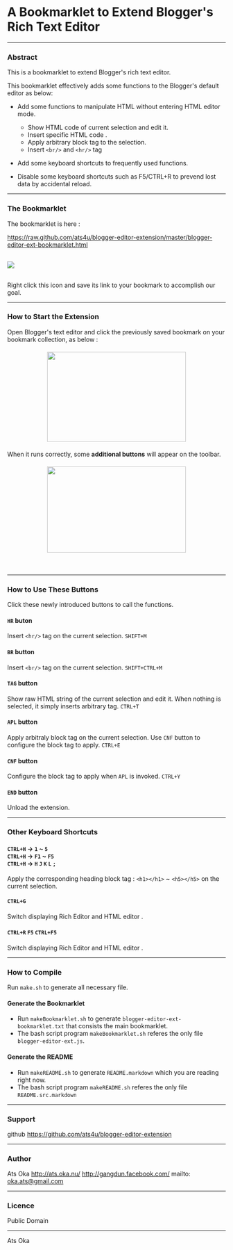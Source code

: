 A Bookmarklet to Extend Blogger's Rich Text Editor
==================================================

-----------------------------

### Abstract

This is a bookmarklet to extend Blogger's rich text editor.


This bookmarklet effectively adds some functions to the Blogger's default editor as below:

- Add some functions to manipulate HTML without entering HTML editor mode.
    - Show HTML code of current selection and edit it.
    - Insert specific HTML code .
    - Apply arbitrary block tag to the selection.
    - Insert `<br/>` and `<hr/>` tag

- Add some keyboard shortcuts to frequently used functions.
- Disable some keyboard shortcuts such as F5/CTRL+R to prevend lost data by
  accidental reload.
  
--------------------------------------------------
### The Bookmarklet

The bookmarklet is here :

https://raw.github.com/ats4u/blogger-editor-extension/master/blogger-editor-ext-bookmarklet.html

<div style="margin:30px 00px;">
<a href="__SRC__"><img src="http://2.bp.blogspot.com/-zMNlXDR9uco/Ug8Ko-UBdKI/AAAAAAAAElU/pJd6kpO8k_A/s1600/blogger-editor-extension.png"/></a>
</div>
 
Right click this icon and save its link to your bookmark to accomplish our goal.

--------------------------------------------------
### How to Start the Extension

Open Blogger's text editor and click the previously saved bookmark on your bookmark collection, as below :

<div style="clear: both; text-align: center;margin:20px 0px;">
<a target="_blank" href="http://2.bp.blogspot.com/-IxwHLSchhK0/Ug8Tap-ReCI/AAAAAAAAEl4/QOx-GsYc1sg/s1600/blogger-editor-extension-descjp-02.jpeg" imageanchor="1" >
<img border="0" height="207" src="http://2.bp.blogspot.com/-IxwHLSchhK0/Ug8Tap-ReCI/AAAAAAAAEl4/QOx-GsYc1sg/s320/blogger-editor-extension-descjp-02.jpeg" width="320" /></a>
</div>

When it runs correctly, some **additional buttons** will appear on the toolbar.
<div style="clear: both; text-align: center;margin:20px 0px;">
<a target="_blank" href="http://3.bp.blogspot.com/-wQVtHmxwOTY/Ug8TYidwoqI/AAAAAAAAElw/mfWCbsaoJmM/s1600/blogger-editor-extension-descjp-03.jpeg" imageanchor="1" >
<img border="0" height="198" src="http://3.bp.blogspot.com/-wQVtHmxwOTY/Ug8TYidwoqI/AAAAAAAAElw/mfWCbsaoJmM/s320/blogger-editor-extension-descjp-03.jpeg" width="320" /></a>
</div>
<br />

--------------------------------------------------
### How to Use These Buttons

Click these newly introduced buttons to call the functions.

#### `HR` buton
Insert `<hr/>` tag on the current selection. `SHIFT+M`

#### `BR` button
Insert `<br/>` tag on the current selection. `SHIFT+CTRL+M`

#### `TAG` button
Show raw HTML string of the current selection and edit it. 
When nothing is selected, it simply inserts arbitrary tag.  `CTRL+T`


#### `APL` button
Apply arbitraly block tag on the current selection. Use `CNF` button to configure 
the block tag to apply. `CTRL+E`


#### `CNF` button
Configure the block tag to apply when `APL` is invoked. `CTRL+Y`

#### `END` button
Unload the extension.


--------------------------------------------------
### Other Keyboard Shortcuts

#### `CTRL+H` -> `1` ~ `5` <br/> `CTRL+H` -> `F1` ~ `F5` <br/> `CTRL+H` -> `H` `J` `K` `L` `;`
Apply the corresponding heading block tag : `<h1></h1>` ~ `<h5></h5>` on the current selection.

#### `CTRL+G`
Switch displaying Rich Editor and HTML editor .

#### `CTRL+R` `F5` `CTRL+F5`
Switch displaying Rich Editor and HTML editor .


--------------------------------------------------
### How to Compile

Run `make.sh` to generate all necessary file.

#### Generate the Bookmarklet 
- Run `makeBookmarklet.sh` to generate `blogger-editor-ext-bookmarklet.txt`
  that consists the main bookmarklet.
- The bash script program `makeBookmarklet.sh` referes the only file `blogger-editor-ext.js`.


#### Generate the README
- Run `makeREADME.sh` to generate `README.markdown` which you are reading right now.
- The bash script program `makeREADME.sh` referes the only file `README.src.markdown`


--------------------------------------------------
### Support

github
https://github.com/ats4u/blogger-editor-extension


--------------------------------------------------
### Author
Ats Oka
http://ats.oka.nu/
http://gangdun.facebook.com/
mailto: oka.ats@gmail.com

--------------------------------------------------
### Licence
Public Domain 



--------------------------------------------------
Ats Oka 

